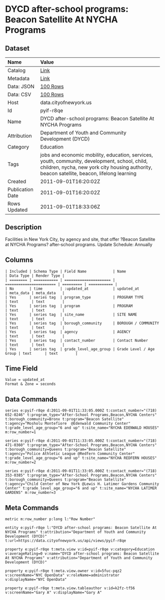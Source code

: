 # DYCD after-school programs: Beacon Satellite At NYCHA Programs

## Dataset

| Name | Value |
| :--- | :---- |
| Catalog | [Link](https://catalog.data.gov/dataset/dycd-after-school-programs-beacon-satellite-at-nycha-programs-e7307) |
| Metadata | [Link](https://data.cityofnewyork.us/api/views/pyif-r8qe) |
| Data: JSON | [100 Rows](https://data.cityofnewyork.us/api/views/pyif-r8qe/rows.json?max_rows=100) |
| Data: CSV | [100 Rows](https://data.cityofnewyork.us/api/views/pyif-r8qe/rows.csv?max_rows=100) |
| Host | data.cityofnewyork.us |
| Id | pyif-r8qe |
| Name | DYCD after-school programs: Beacon Satellite At NYCHA Programs |
| Attribution | Department of Youth and Community Development (DYCD) |
| Category | Education |
| Tags | jobs and economic mobility, education, services, youth, community, development, school, child, children, nycha, new york city housing authority, beacon satellite, beacon, lifelong learning |
| Created | 2011-09-01T16:20:02Z |
| Publication Date | 2011-09-01T16:20:02Z |
| Rows Updated | 2011-09-01T18:33:06Z |

## Description

Facilities in New York City, by agency and site, that offer ?Beacon Satellite at NYCHA Programs? after-school programs. Update Schedule: Annually

## Columns

```ls
| Included | Schema Type | Field Name            | Name                    | Data Type | Render Type |
| ======== | =========== | ===================== | ======================= | ========= | =========== |
| No       | time        | :updated_at           | updated_at              | meta_data | meta_data   |
| Yes      | series tag  | program_type          | PROGRAM TYPE            | text      | text        |
| Yes      | series tag  | program               | PROGRAM                 | text      | text        |
| Yes      | series tag  | site_name             | SITE NAME               | text      | text        |
| Yes      | series tag  | borough_community     | BOROUGH / COMMUNITY     | text      | text        |
| Yes      | series tag  | agency                | AGENCY                  | text      | text        |
| Yes      | series tag  | contact_number        | Contact Number          | text      | text        |
| Yes      | series tag  | grade_level_age_group | Grade Level / Age Group | text      | text        |
```

## Time Field

```ls
Value = updated_at
Format & Zone = seconds
```

## Data Commands

```ls
series e:pyif-r8qe d:2011-09-01T11:33:05.000Z t:contact_number="(718) 652-0246" t:program_type="After-School Programs,Beacon,NYCHA Centers" t:borough_community=Bronx t:program="Beacon Satellite" t:agency="Mosholu Montefiore  @Edenwald Community Center" t:grade_level_age_group="6 and up" t:site_name="NYCHA EDENWALD HOUSES" m:row_number=1

series e:pyif-r8qe d:2011-09-01T11:33:05.000Z t:contact_number="(718) 471-0360" t:program_type="After-School Programs,Beacon,NYCHA Centers" t:borough_community=Queens t:program="Beacon Satellite" t:agency="Police Athletic League @Redfern Community Center" t:grade_level_age_group="6 and up" t:site_name="NYCHA REDFERN HOUSES" m:row_number=2

series e:pyif-r8qe d:2011-09-01T11:33:05.000Z t:contact_number="(718) 353-0385" t:program_type="After-School Programs,Beacon,NYCHA Centers" t:borough_community=Queens t:program="Beacon Satellite" t:agency="Child Center of New York @Lewis H. Latimer Gardens Community Center" t:grade_level_age_group="6 and up" t:site_name="NYCHA LATIMER GARDENS" m:row_number=3
```

## Meta Commands

```ls
metric m:row_number p:long l:"Row Number"

entity e:pyif-r8qe l:"DYCD after-school programs: Beacon Satellite At NYCHA Programs" t:attribution="Department of Youth and Community Development (DYCD)" t:url=https://data.cityofnewyork.us/api/views/pyif-r8qe

property e:pyif-r8qe t:meta.view v:id=pyif-r8qe v:category=Education v:averageRating=0 v:name="DYCD after-school programs: Beacon Satellite At NYCHA Programs" v:attribution="Department of Youth and Community Development (DYCD)"

property e:pyif-r8qe t:meta.view.owner v:id=5fuc-pqz2 v:screenName="NYC OpenData" v:roleName=administrator v:displayName="NYC OpenData"

property e:pyif-r8qe t:meta.view.tableauthor v:id=k2fz-tf56 v:screenName="Gary A" v:displayName="Gary A"
```